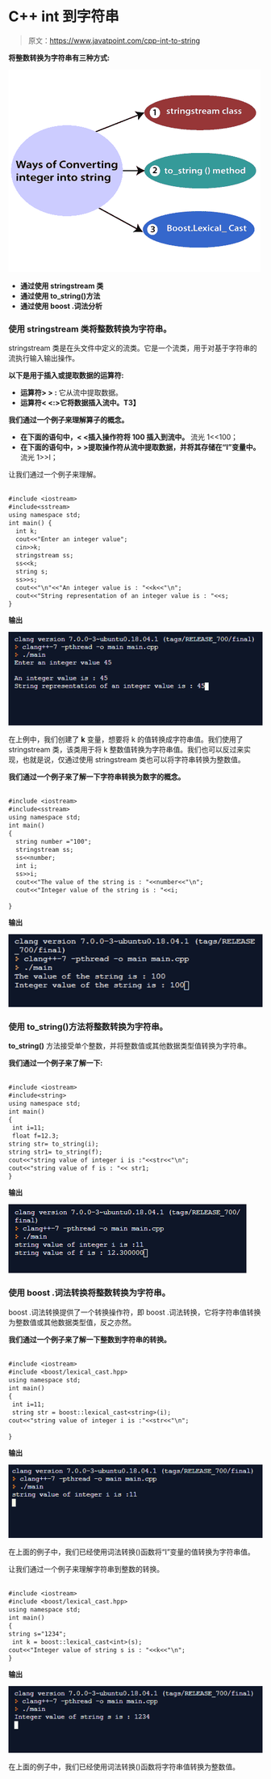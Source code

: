 # C++ int 到字符串

> 原文：<https://www.javatpoint.com/cpp-int-to-string>

**将整数转换为字符串有三种方式:**

![C++ int to string](img/fd3d21c52eeeba1135bb851bb9ff088c.png)

*   **通过使用 stringstream 类**
*   **通过使用 to_string()方法**
*   **通过使用 boost .词法分析**

### 使用 stringstream 类将整数转换为字符串。

stringstream 类是在<sstream>头文件中定义的流类。它是一个流类，用于对基于字符串的流执行输入输出操作。</sstream>

**以下是用于插入或提取数据的运算符:**

*   **运算符> > :** 它从流中提取数据。
*   **运算符< <:>它将数据插入流中。T3】**

**我们通过一个例子来理解算子的概念。**

*   **在下面的语句中，< <插入操作符将 100 插入到流中。**
    流光 1<<100；
*   **在下面的语句中，> >提取操作符从流中提取数据，并将其存储在“I”变量中。**
    流光 1>>I；

让我们通过一个例子来理解。

```

#include <iostream>
#include<sstream>
using namespace std;
int main() {
  int k;
  cout<<"Enter an integer value";
  cin>>k;
  stringstream ss;
  ss<<k;
  string s;
  ss>>s;
  cout<<"\n"<<"An integer value is : "<<k<<"\n";
  cout<<"String representation of an integer value is : "<<s; 
}

```

**输出**

![C++ int to string](img/b5ff8e9ee2109416e6d9b982b6664a84.png)

在上例中，我们创建了 **k** 变量，想要将 k 的值转换成字符串值。我们使用了 stringstream 类，该类用于将 k 整数值转换为字符串值。我们也可以反过来实现，也就是说，仅通过使用 stringstream 类也可以将字符串转换为整数值。

**我们通过一个例子来了解一下字符串转换为数字的概念。**

```

#include <iostream>
#include<sstream>
using namespace std;
int main()
{
  string number ="100";
  stringstream ss;
  ss<<number;
  int i;
  ss>>i;
  cout<<"The value of the string is : "<<number<<"\n";
  cout<<"Integer value of the string is : "<<i;

}

```

**输出**

![C++ int to string](img/66fc0a7ddb391a1739c14a0d121a8ee4.png)

### 使用 to_string()方法将整数转换为字符串。

**to_string()** 方法接受单个整数，并将整数值或其他数据类型值转换为字符串。

**我们通过一个例子来了解一下:**

```

#include <iostream>
#include<string>
using namespace std;
int main()
{
 int i=11;
 float f=12.3;
string str= to_string(i);
string str1= to_string(f);
cout<<"string value of integer i is :"<<str<<"\n";
cout<<"string value of f is : "<< str1;
}

```

**输出**

![C++ int to string](img/e951b8df13b7a6e516bfce97495dfa4d.png)

### 使用 boost .词法转换将整数转换为字符串。

boost .词法转换提供了一个转换操作符，即 boost .词法转换，它将字符串值转换为整数值或其他数据类型值，反之亦然。

**我们通过一个例子来了解一下整数到字符串的转换。**

```

#include <iostream>
#include <boost/lexical_cast.hpp>
using namespace std;
int main()
{
 int i=11;
 string str = boost::lexical_cast<string>(i);
cout<<"string value of integer i is :"<<str<<"\n";

}

```

**输出**

![C++ int to string](img/6d8495bce32e0542f8bc1b90241e8a7b.png)

在上面的例子中，我们已经使用词法转换()函数将“I”变量的值转换为字符串值。

让我们通过一个例子来理解字符串到整数的转换。

```

#include <iostream>
#include <boost/lexical_cast.hpp>
using namespace std;
int main()
{
string s="1234";
 int k = boost::lexical_cast<int>(s);
cout<<"Integer value of string s is : "<<k<<"\n";
}

```

**输出**

![C++ int to string](img/071e514e7b6f571192715d0cc6153839.png)

在上面的例子中，我们已经使用词法转换()函数将字符串值转换为整数值。